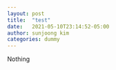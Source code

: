```yaml
---
layout: post
title:  "test"
date:   2021-05-10T23:14:52-05:00
author: sunjoong kim
categories: dummy
---
```


Nothing
